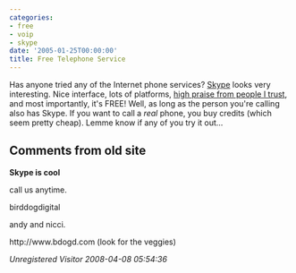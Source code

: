 ```yaml
---
categories:
- free
- voip
- skype
date: '2005-01-25T00:00:00'
title: Free Telephone Service
---
```



Has anyone tried any of the Internet phone services? [Skype](http://skype.com) looks very interesting. Nice interface, lots of platforms, [high praise from people I trust](http://pinds.com/articles/2005/01/18/skype-with-a-bluetooth-headset-frickin-rocks), and most importantly, it's FREE! Well, as long as the person you're calling also has Skype. If you want to call a *real* phone, you buy credits (which seem pretty cheap). Lemme know if any of you try it out...

<div id="comment-box">
<h2>Comments from old site</h2>

<div class="one-comment">
<p><b>Skype is cool</b></p>
<p>
call us anytime.
</p>
<p>
birddogdigital
</p>
<p>
andy and nicci.
</p>
<p>
http://www.bdogd.com (look for the veggies)
</p>
<address class="signature">
<span class="author">Unregistered Visitor</span>
<span class="date">2008-04-08 05:54:36</span>
</address>
</div>

</div>
